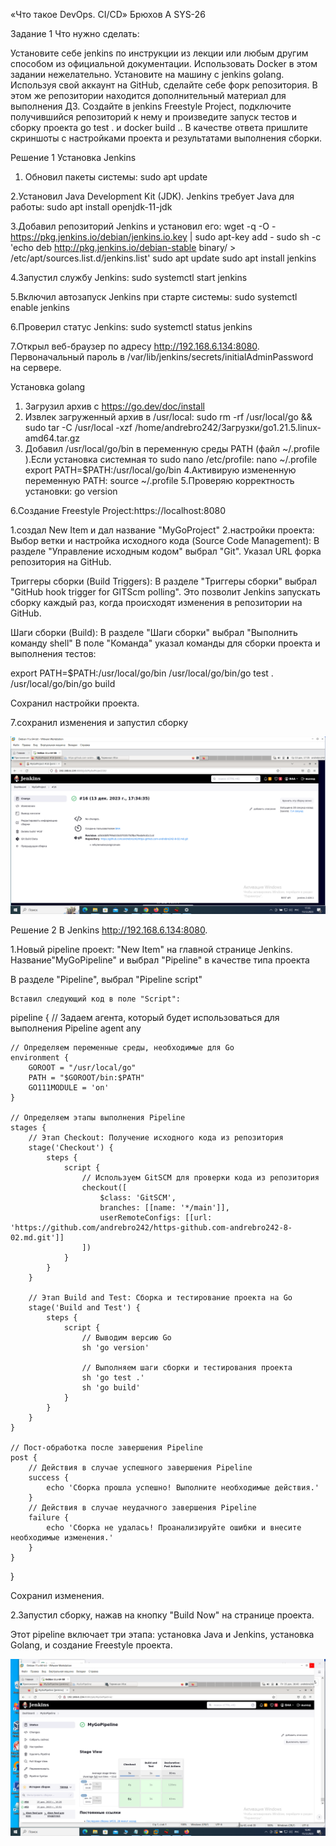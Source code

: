 «Что такое DevOps. СI/СD» Брюхов А SYS-26

Задание 1
Что нужно сделать:

Установите себе jenkins по инструкции из лекции или любым другим способом из официальной документации. Использовать Docker в этом задании нежелательно.
Установите на машину с jenkins golang.
Используя свой аккаунт на GitHub, сделайте себе форк репозитория. В этом же репозитории находится дополнительный материал для выполнения ДЗ.
Создайте в jenkins Freestyle Project, подключите получившийся репозиторий к нему и произведите запуск тестов и сборку проекта go test . и docker build ..
В качестве ответа пришлите скриншоты с настройками проекта и результатами выполнения сборки.

Решение 1
Установка Jenkins
1. Обновил пакеты системы:
sudo apt update

2.Установил Java Development Kit (JDK). Jenkins требует Java для работы:
sudo apt install openjdk-11-jdk

3.Добавил репозиторий Jenkins и установил его:
wget -q -O - https://pkg.jenkins.io/debian/jenkins.io.key | sudo apt-key add -
sudo sh -c 'echo deb http://pkg.jenkins.io/debian-stable binary/ > /etc/apt/sources.list.d/jenkins.list'
sudo apt update 
sudo apt install jenkins

4.Запустил службу Jenkins:
sudo systemctl start jenkins

5.Включил автозапуск Jenkins при старте системы:
sudo systemctl enable jenkins

6.Проверил статус Jenkins:
sudo systemctl status jenkins

7.Открыл веб-браузер по адресу http://192.168.6.134:8080. Первоначальный пароль в /var/lib/jenkins/secrets/initialAdminPassword на сервере.

Установка  golang
1. Загрузил архив с https://go.dev/doc/install
2. Извлек загруженный архив в /usr/local:
sudo rm -rf /usr/local/go && sudo tar -C /usr/local -xzf /home/andrebro242/Загрузки/go1.21.5.linux-amd64.tar.gz
3. Добавил /usr/local/go/bin в переменную среды PATH (файл ~/.profile ).Если установка системная то sudo nano /etc/profile:
nano ~/.profile
export PATH=$PATH:/usr/local/go/bin
4.Активирую измененную переменную PATH:
source ~/.profile
5.Проверяю корректность установки:
go version

6.Создание Freestyle Project:https://localhost:8080

  1.создал New Item и дал название "MyGoProject"
  2.настройки проекта: 
Выбор ветки и настройка исходного кода (Source Code Management):
        В разделе "Управление исходным кодом" выбрал "Git".
        Указал URL форка репозитория на GitHub.

Триггеры сборки (Build Triggers):
В разделе "Триггеры сборки" выбрал "GitHub hook trigger for GITScm polling". Это позволит Jenkins запускать сборку 
каждый раз, когда происходят изменения в репозитории на GitHub.


Шаги сборки (Build):
В разделе "Шаги сборки" выбрал "Выполнить команду shell" 
В поле "Команда" указал команды для сборки проекта и выполнения тестов:

export PATH=$PATH:/usr/local/go/bin
/usr/local/go/bin/go test .
/usr/local/go/bin/go build

Сохранил настройки проекта.

7.сохранил изменения и запустил сборку

![Задание 1](решение1.png)

Решение 2
    В Jenkins http://192.168.6.134:8080.

1.Новый pipeline проект:
 "New Item" на главной странице Jenkins.
  Название"MyGoPipeline" и выбрал "Pipeline" в качестве типа проекта

  В разделе "Pipeline", выбрал "Pipeline script" 

    Вставил следующий код в поле "Script":

pipeline {
    // Задаем агента, который будет использоваться для выполнения Pipeline
    agent any
    
    // Определяем переменные среды, необходимые для Go
    environment {
        GOROOT = "/usr/local/go"
        PATH = "$GOROOT/bin:$PATH"
        GO111MODULE = 'on'
    }

    // Определяем этапы выполнения Pipeline
    stages {
        // Этап Checkout: Получение исходного кода из репозитория
        stage('Checkout') {
            steps {
                script {
                    // Используем GitSCM для проверки кода из репозитория
                    checkout([
                        $class: 'GitSCM',
                        branches: [[name: '*/main']],
                        userRemoteConfigs: [[url: 'https://github.com/andrebro242/https-github.com-andrebro242-8-02.md.git']]
                    ])
                }
            }
        }

        // Этап Build and Test: Сборка и тестирование проекта на Go
        stage('Build and Test') {
            steps {
                script {
                    // Выводим версию Go
                    sh 'go version'
                    
                    // Выполняем шаги сборки и тестирования проекта
                    sh 'go test .'
                    sh 'go build'
                }
            }
        }
    }

    // Пост-обработка после завершения Pipeline
    post {
        // Действия в случае успешного завершения Pipeline
        success {
            echo 'Сборка прошла успешно! Выполните необходимые действия.'
        }
        // Действия в случае неудачного завершения Pipeline
        failure {
            echo 'Сборка не удалась! Проанализируйте ошибки и внесите необходимые изменения.'
        }
    }
}
    
 Сохранил изменения.

2.Запустил сборку, нажав на кнопку "Build Now" на странице проекта.

Этот pipeline включает три этапа: установка Java и Jenkins, установка Golang, и создание Freestyle проекта. 


![Задание2](Решение21.png)
